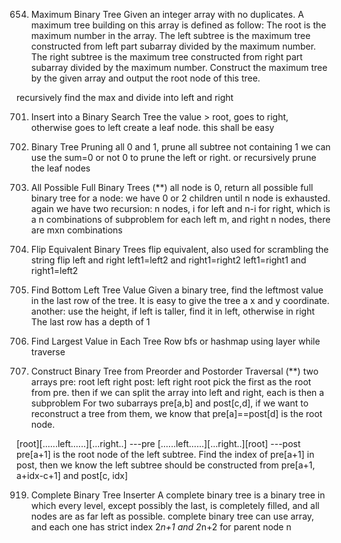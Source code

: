 654. Maximum Binary Tree
Given an integer array with no duplicates. A maximum tree building on this array is defined as follow:
The root is the maximum number in the array.
The left subtree is the maximum tree constructed from left part subarray divided by the maximum number.
The right subtree is the maximum tree constructed from right part subarray divided by the maximum number.
Construct the maximum tree by the given array and output the root node of this tree.

recursively find the max and divide into left and right

701. Insert into a Binary Search Tree
the value > root, goes to right, otherwise goes to left
create a leaf node.
this shall be easy

814. Binary Tree Pruning
all 0 and 1, prune all subtree not containing 1
we can use the sum=0 or not 0 to prune the left or right.
or recursively prune the leaf nodes

894. All Possible Full Binary Trees (**)
all node is 0, return all possible full binary tree
for a node: we have 0 or 2 children until n node is exhausted.
again we have two recursion:
n nodes, i for left and n-i for right, which is a n combinations of subproblem
for each left m, and right n nodes, there are mxn combinations

951. Flip Equivalent Binary Trees
flip equivalent, also used for scrambling the string
flip left and right
left1=left2 and right1=right2
left1=right1 and right1=left2

513. Find Bottom Left Tree Value
Given a binary tree, find the leftmost value in the last row of the tree.
It is easy to give the tree a x and y coordinate.
another: use the height, if left is taller, find it in left, otherwise in right
The last row has a depth of 1

515. Find Largest Value in Each Tree Row
bfs or hashmap using layer while traverse

889. Construct Binary Tree from Preorder and Postorder Traversal (**)
two arrays
pre: root left right
post: left right root
pick the first as the root from pre. then if we can split the array into left and right, each is then a subproblem
For two subarrays pre[a,b] and post[c,d], if we want to reconstruct a tree from them, we know that pre[a]==post[d] is the root node.

[root][......left......][...right..]  ---pre
[......left......][...right..][root]  ---post
pre[a+1] is the root node of the left subtree.
Find the index of pre[a+1] in post, then we know the left subtree should be constructed from pre[a+1, a+idx-c+1] and post[c, idx]

919. Complete Binary Tree Inserter
A complete binary tree is a binary tree in which every level, except possibly the last, is completely filled, and all nodes are as far left as possible.
complete binary tree can use array, and each one has strict index 2*n+1 and 2*n+2 for parent node n


